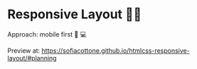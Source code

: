# Responsive Layout 👩‍💻



Approach: mobile first 📱 💻

Preview at: https://sofiacottone.github.io/htmlcss-responsive-layout/#planning